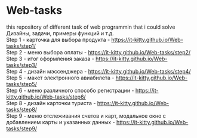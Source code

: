 # Web-tasks
this repository of different task of web programmin that i could solve
Дизайны, задачи, примеры функций и т.д.  
Step 1 - карточка для выбора продукта - https://it-kitty.github.io/Web-tasks/step1/  
Step 2 - меню выбора оплаты - https://it-kitty.github.io/Web-tasks/step2/  
Step 3 - итог оформления заказа - https://it-kitty.github.io/Web-tasks/step3/  
Step 4 - дизайн мэссенджера - https://it-kitty.github.io/Web-tasks/step4/  
Step 5 - макет электронного авиабилета - https://it-kitty.github.io/Web-tasks/step5/  
Step 6 - меню различного способо регистрации - https://it-kitty.github.io/Web-tasks/step6/  
Step 8 - дизайн карточки туриста - https://it-kitty.github.io/Web-tasks/step8/  
Step 9 - меню отслеживания счетов и карт, модальное окно с добавлением карты и указанных данных - https://it-kitty.github.io/Web-tasks/step9/
